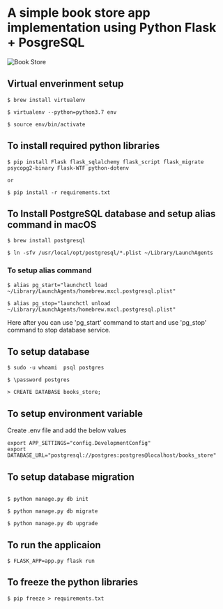 # A simple book store app implementation using Python Flask + PosgreSQL

![Book Store](screenshot/book-store.jpg)

## Virtual enverinment setup

```
$ brew install virtualenv

$ virtualenv --python=python3.7 env

$ source env/bin/activate
```

## To install required python libraries

```
$ pip install Flask flask_sqlalchemy flask_script flask_migrate psycopg2-binary Flask-WTF python-dotenv

or

$ pip install -r requirements.txt
```

## To Install PostgreSQL database and setup alias command in macOS

```
$ brew install postgresql

$ ln -sfv /usr/local/opt/postgresql/*.plist ~/Library/LaunchAgents
```

### To setup alias command   

``` 
$ alias pg_start="launchctl load ~/Library/LaunchAgents/homebrew.mxcl.postgresql.plist"  

$ alias pg_stop="launchctl unload ~/Library/LaunchAgents/homebrew.mxcl.postgresql.plist"
```

Here after you can use 'pg_start' command to start and use 'pg_stop' command to stop database service.  


## To setup database 

```
$ sudo -u whoami  psql postgres 

$ \password postgres 

> CREATE DATABASE books_store;
```

## To setup environment variable

Create .env file and add the below values  

```
export APP_SETTINGS="config.DevelopmentConfig"
export DATABASE_URL="postgresql://postgres:postgres@localhost/books_store"
```

## To setup database migration 
```

$ python manage.py db init

$ python manage.py db migrate

$ python manage.py db upgrade
```

## To run the applicaion 
```
$ FLASK_APP=app.py flask run
```    

## To freeze the python libraries 

```
$ pip freeze > requirements.txt
```

